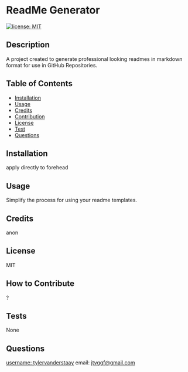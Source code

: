 # ReadMe Generator
  [![license: MIT](https://img.shields.io/badge/license-MIT-blue)](https://opensource.org/licenses/MIT/)
  ## Description
  
  A project created to generate professional looking readmes in markdown format for use in GitHub Repositories.

  ## Table of Contents 
  
  - [Installation](#installation)
  - [Usage](#usage)
  - [Credits](#credits) 
  - [Contribution](#contribution)
  - [License](#License)
  - [Test](#test)
  - [Questions](#questions)
  
  ## Installation
  
  apply directly to forehead
  
  ## Usage
  
  Simplify the process for using your readme templates.

  ## Credits
  
 anon
  
  ## License
  
 MIT
  
  ## How to Contribute
  
  ?
  
  ## Tests

  None

  ## Questions 

[username: tylervanderstaay](https://github.com/tylervanderstaay)
email: jtvggf@gmail.com
